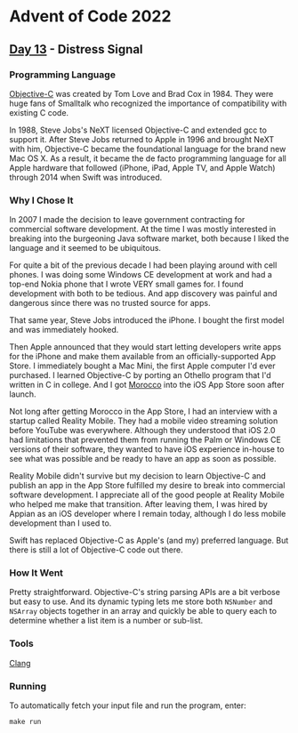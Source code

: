 # Advent of Code 2022
## [Day 13](https://adventofcode.com/2022/day/13) - Distress Signal

### Programming Language 

[Objective-C](https://en.wikipedia.org/wiki/Objective-C) was created by Tom Love and Brad Cox in 1984.
They were huge fans of Smalltalk who recognized the importance of compatibility with existing C code.

In 1988, Steve Jobs's NeXT licensed Objective-C and extended gcc to support it.
After Steve Jobs returned to Apple in 1996 and brought NeXT with him, Objective-C became the foundational language for the brand new Mac OS X.
As a result, it became the de facto programming language for all Apple hardware that followed (iPhone, iPad, Apple TV, and Apple Watch) through 2014 when Swift was introduced.

### Why I Chose It

In 2007 I made the decision to leave government contracting for commercial software development.
At the time I was mostly interested in breaking into the burgeoning Java software market, both because I liked the language and it seemed to be ubiquitous.

For quite a bit of the previous decade I had been playing around with cell phones.
I was doing some Windows CE development at work and had a top-end Nokia phone that I wrote VERY small games for.
I found development with both to be tedious.
And app discovery was painful and dangerous since there was no trusted source for apps.

That same year, Steve Jobs introduced the iPhone.
I bought the first model and was immediately hooked.

Then Apple announced that they would start letting developers write apps for the iPhone and make them available from an officially-supported App Store.
I immediately bought a Mac Mini, the first Apple computer I'd ever purchased.
I learned Objective-C by porting an Othello program that I'd written in C in college.
And I got [Morocco](https://apps.apple.com/us/app/morocco/id284946595) into the iOS App Store soon after launch.

Not long after getting Morocco in the App Store, I had an interview with a startup called Reality Mobile.
They had a mobile video streaming solution before YouTube was everywhere.
Although they understood that iOS 2.0 had limitations that prevented them from running the Palm or Windows CE versions of their software, they wanted to have iOS experience in-house to see what was possible and be ready to have an app as soon as possible.

Reality Mobile didn't survive but my decision to learn Objective-C and publish an app in the App Store fulfilled my desire to break into commercial software development.
I appreciate all of the good people at Reality Mobile who helped me make that transition.
After leaving them, I was hired by Appian as an iOS developer where I remain today, although I do less mobile development than I used to.

Swift has replaced Objective-C as Apple's (and my) preferred language.
But there is still a lot of Objective-C code out there.

### How It Went

Pretty straightforward.
Objective-C's string parsing APIs are a bit verbose but easy to use.
And its dynamic typing lets me store both `NSNumber` and `NSArray` objects together in an array and quickly be able to query each to determine whether a list item is a number or sub-list.

### Tools

[Clang](https://clang.llvm.org/)

### Running

To automatically fetch your input file and run the program, enter:

```
make run
```
